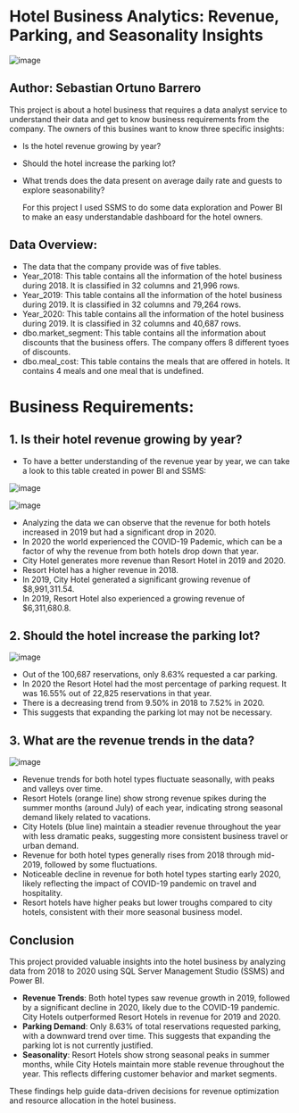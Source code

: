 # Hotel Business Analytics: Revenue, Parking, and Seasonality Insights

![image](https://github.com/user-attachments/assets/c36ea1bf-7f13-47c7-9094-c2a15bb1f0e6)



## Author: Sebastian Ortuno Barrero

This project is about a hotel business that requires a data analyst service to understand their data and get to know business requirements from the company. The owners of this busines want to know three specific insights:

- Is the hotel revenue growing by year?
- Should the hotel increase the parking lot?
- What trends does the data present on average daily rate and guests to explore seasonability?

  For this project I used SSMS to do some data exploration and Power BI to make an easy understandable dashboard for the hotel owners.

## Data Overview:

 - The data that the company provide was of five tables.
 - Year_2018: This table contains all the information of the hotel business during 2018. It is classified in 32 columns and 21,996 rows. 
 - Year_2019: This table contains all the information of the hotel business during 2019. It is classified in 32 columns and 79,264 rows. 
 - Year_2020: This table contains all the information of the hotel business during 2019. It is classified in 32 columns and 40,687 rows.
 - dbo.market_segment: This table contains all the information about discounts that the business offers. The company offers 8 different tyoes of discounts.
 - dbo.meal_cost: This table contains the meals that are offered in hotels. It contains 4 meals and one meal that is undefined.

# Business Requirements:
## 1. Is their hotel revenue growing by year?
- To have a better understanding of the revenue year by year, we can take a look to this table created in power BI and SSMS:

![image](https://github.com/user-attachments/assets/870239f2-c367-4abb-a5ba-c408ac25333a)


![image](https://github.com/user-attachments/assets/37bd44a8-dae8-4bbb-9973-b333a5c95a1a)


- Analyzing the data we can observe that the revenue for both hotels increased in 2019 but had a significant drop in 2020.
- In 2020 the world experienced the COVID-19 Pademic, which can be a factor of why the revenue from both hotels drop down that year.
- City Hotel generates more revenue than Resort Hotel in 2019 and 2020.
- Resort Hotel has a higher revenue in 2018.
- In 2019, City Hotel generated a significant growing revenue of $8,991,311.54.
- In 2019, Resort Hotel also experienced a growing revenue of $6,311,680.8.

## 2. Should the hotel increase the parking lot?

![image](https://github.com/user-attachments/assets/12d27a3c-aac5-4c70-b1b4-03389db6cbfe)

- Out of the 100,687 reservations, only 8.63% requested a car parking.
- In 2020 the Resort Hotel had the most percentage of parking request. It was 16.55% out of 22,825 reservations in that year.
- There is a decreasing trend from 9.50% in 2018 to 7.52% in 2020.
- This suggests that expanding the parking lot may not be necessary.


## 3. What are the revenue trends in the data?

![image](https://github.com/user-attachments/assets/e63b8940-253a-4a24-b4ad-9407da3be7f1)

- Revenue trends for both hotel types fluctuate seasonally, with peaks and valleys over time.
- Resort Hotels (orange line) show strong revenue spikes during the summer months (around July) of each year, indicating strong seasonal demand likely related to vacations.
- City Hotels (blue line) maintain a steadier revenue throughout the year with less dramatic peaks, suggesting more consistent business travel or urban demand.
-  Revenue for both hotel types generally rises from 2018 through mid-2019, followed by some fluctuations.
- Noticeable decline in revenue for both hotel types starting early 2020, likely reflecting the impact of COVID-19 pandemic on travel and hospitality.
- Resort hotels have higher peaks but lower troughs compared to city hotels, consistent with their more seasonal business model.

## Conclusion

This project provided valuable insights into the hotel business by analyzing data from 2018 to 2020 using SQL Server Management Studio (SSMS) and Power BI.

- **Revenue Trends**: Both hotel types saw revenue growth in 2019, followed by a significant decline in 2020, likely due to the COVID-19 pandemic. City Hotels outperformed Resort Hotels in revenue for 2019 and 2020.
- **Parking Demand**: Only 8.63% of total reservations requested parking, with a downward trend over time. This suggests that expanding the parking lot is not currently justified.
- **Seasonality**: Resort Hotels show strong seasonal peaks in summer months, while City Hotels maintain more stable revenue throughout the year. This reflects differing customer behavior and market segments.

These findings help guide data-driven decisions for revenue optimization and resource allocation in the hotel business.



